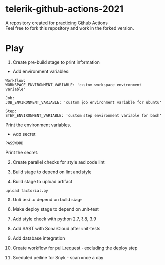 # telerik-github-actions-2021
A repository created for practicing Github Actions  
Feel free to fork this repository and work in the forked version.

# Play
1. Create pre-build stage to print information

* Add environment variables:
```
Workflow:
WORKSPACE_ENVIRONMENT_VARIABLE: 'custom workspace environment variable'

Job:
JOB_ENVIRONMENT_VARIABLE: 'custom job environment variable for ubuntu'

Step:
STEP_ENVIRONMENT_VARIABLE: 'custom step environment variable for bash'
```
Print the environment variables.

* Add secret
```
PASSWORD
```
Print the secret.

2. Create parallel checks for style and code lint

3. Build stage to depend on lint and style

4. Build stage to upload artifact
```
upload factorial.py
```
5. Unit test to depend on build stage

6. Make deploy stage to depend on unit-test

7. Add style check with python 2.7, 3.8, 3.9

8. Add SAST with SonarCloud after unit-tests

9. Add database integration

10. Create workflow for pull_request - excluding the deploy step

11. Sceduled peiline for Snyk - scan once a day

